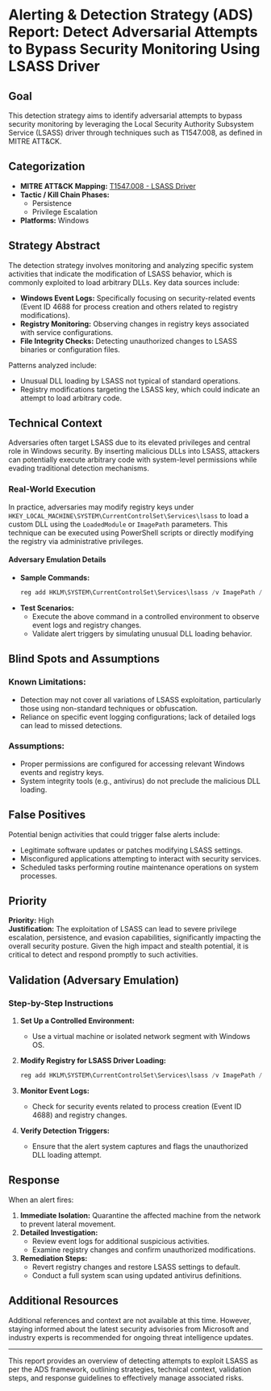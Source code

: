 # Alerting & Detection Strategy (ADS) Report: Detect Adversarial Attempts to Bypass Security Monitoring Using LSASS Driver

## Goal

This detection strategy aims to identify adversarial attempts to bypass security monitoring by leveraging the Local Security Authority Subsystem Service (LSASS) driver through techniques such as T1547.008, as defined in MITRE ATT&CK.

## Categorization

- **MITRE ATT&CK Mapping:** [T1547.008 - LSASS Driver](https://attack.mitre.org/techniques/T1547/008)
- **Tactic / Kill Chain Phases:**
  - Persistence
  - Privilege Escalation
- **Platforms:** Windows

## Strategy Abstract

The detection strategy involves monitoring and analyzing specific system activities that indicate the modification of LSASS behavior, which is commonly exploited to load arbitrary DLLs. Key data sources include:

- **Windows Event Logs:** Specifically focusing on security-related events (Event ID 4688 for process creation and others related to registry modifications).
- **Registry Monitoring:** Observing changes in registry keys associated with service configurations.
- **File Integrity Checks:** Detecting unauthorized changes to LSASS binaries or configuration files.

Patterns analyzed include:

- Unusual DLL loading by LSASS not typical of standard operations.
- Registry modifications targeting the LSASS key, which could indicate an attempt to load arbitrary code.

## Technical Context

Adversaries often target LSASS due to its elevated privileges and central role in Windows security. By inserting malicious DLLs into LSASS, attackers can potentially execute arbitrary code with system-level permissions while evading traditional detection mechanisms.

### Real-World Execution

In practice, adversaries may modify registry keys under `HKEY_LOCAL_MACHINE\SYSTEM\CurrentControlSet\Services\lsass` to load a custom DLL using the `LoadedModule` or `ImagePath` parameters. This technique can be executed using PowerShell scripts or directly modifying the registry via administrative privileges.

#### Adversary Emulation Details

- **Sample Commands:**
  ```powershell
  reg add HKLM\SYSTEM\CurrentControlSet\Services\lsass /v ImagePath /t REG_EXPAND_SZ /d "C:\Windows\System32\lsass.exe -l C:\malicious.dll" /f
  ```
- **Test Scenarios:** 
  - Execute the above command in a controlled environment to observe event logs and registry changes.
  - Validate alert triggers by simulating unusual DLL loading behavior.

## Blind Spots and Assumptions

### Known Limitations:
- Detection may not cover all variations of LSASS exploitation, particularly those using non-standard techniques or obfuscation.
- Reliance on specific event logging configurations; lack of detailed logs can lead to missed detections.

### Assumptions:
- Proper permissions are configured for accessing relevant Windows events and registry keys.
- System integrity tools (e.g., antivirus) do not preclude the malicious DLL loading.

## False Positives

Potential benign activities that could trigger false alerts include:

- Legitimate software updates or patches modifying LSASS settings.
- Misconfigured applications attempting to interact with security services.
- Scheduled tasks performing routine maintenance operations on system processes.

## Priority

**Priority:** High  
**Justification:** The exploitation of LSASS can lead to severe privilege escalation, persistence, and evasion capabilities, significantly impacting the overall security posture. Given the high impact and stealth potential, it is critical to detect and respond promptly to such activities.

## Validation (Adversary Emulation)

### Step-by-Step Instructions

1. **Set Up a Controlled Environment:**
   - Use a virtual machine or isolated network segment with Windows OS.
   
2. **Modify Registry for LSASS Driver Loading:**
   ```powershell
   reg add HKLM\SYSTEM\CurrentControlSet\Services\lsass /v ImagePath /t REG_EXPAND_SZ /d "C:\Windows\System32\lsass.exe -l C:\malicious.dll" /f
   ```

3. **Monitor Event Logs:**
   - Check for security events related to process creation (Event ID 4688) and registry changes.

4. **Verify Detection Triggers:**
   - Ensure that the alert system captures and flags the unauthorized DLL loading attempt.

## Response

When an alert fires:

1. **Immediate Isolation:** Quarantine the affected machine from the network to prevent lateral movement.
2. **Detailed Investigation:**
   - Review event logs for additional suspicious activities.
   - Examine registry changes and confirm unauthorized modifications.
3. **Remediation Steps:**
   - Revert registry changes and restore LSASS settings to default.
   - Conduct a full system scan using updated antivirus definitions.

## Additional Resources

Additional references and context are not available at this time. However, staying informed about the latest security advisories from Microsoft and industry experts is recommended for ongoing threat intelligence updates.

---

This report provides an overview of detecting attempts to exploit LSASS as per the ADS framework, outlining strategies, technical context, validation steps, and response guidelines to effectively manage associated risks.